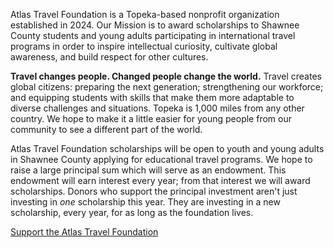 Atlas Travel Foundation is a Topeka-based nonprofit organization established in 2024. Our Mission is to award scholarships to Shawnee County students and young adults participating in international travel programs in order to inspire intellectual curiosity, cultivate global awareness, and build respect for other cultures. 

**Travel changes people. Changed people change the world.** Travel creates global citizens: preparing the next generation; strengthening our workforce; and equipping students with skills that make them more adaptable to diverse challenges and situations. Topeka is 1,000 miles from any other country. We hope to make it a little easier for young people from our community to see a different part of the world. 

Atlas Travel Foundation scholarships will be open to youth and young adults in Shawnee County applying for educational travel programs. We hope to raise a large principal sum which will serve as an endowment. This endowment will earn interest every year; from that interest we will award scholarships. Donors who support the principal investment aren't just investing in _one_ scholarship this year. They are investing in a new scholarship, every year, for as long as the foundation lives.  

[Support the Atlas Travel Foundation](https://atlastravelfoundation.org/contact/)
